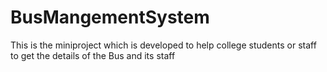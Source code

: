 # BusMangementSystem
This is the miniproject which is developed to help college students or staff to get the details of the Bus and its staff
